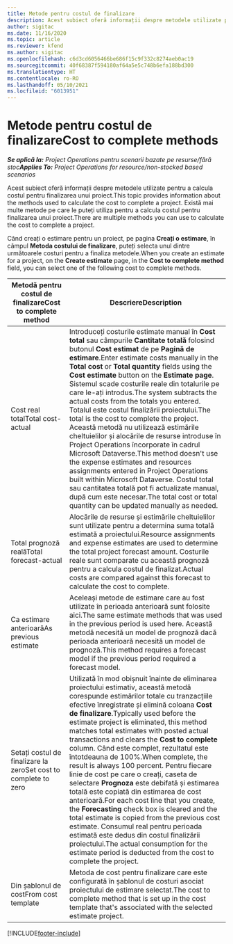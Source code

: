 ```yaml
---
title: Metode pentru costul de finalizare
description: Acest subiect oferă informații despre metodele utilizate pentru a calcula costul pentru finalizarea unui proiect.
author: sigitac
ms.date: 11/16/2020
ms.topic: article
ms.reviewer: kfend
ms.author: sigitac
ms.openlocfilehash: c6d3cd6056466be686f15c9f332c8274aeb0ac19
ms.sourcegitcommit: 40f68387f594180af64a5e5c748b6efa188bd300
ms.translationtype: HT
ms.contentlocale: ro-RO
ms.lasthandoff: 05/10/2021
ms.locfileid: "6013951"
---
```

# <a name="cost-to-complete-methods"></a><span data-ttu-id="33067-103">Metode pentru costul de finalizare</span><span class="sxs-lookup"><span data-stu-id="33067-103">Cost to complete methods</span></span>

<span data-ttu-id="33067-104">_**Se aplică la:** Project Operations pentru scenarii bazate pe resurse/fără stoc_</span><span class="sxs-lookup"><span data-stu-id="33067-104">_**Applies To:** Project Operations for resource/non-stocked based scenarios_</span></span>

<span data-ttu-id="33067-105">Acest subiect oferă informații despre metodele utilizate pentru a calcula costul pentru finalizarea unui proiect.</span><span class="sxs-lookup"><span data-stu-id="33067-105">This topic provides information about the methods used to calculate the cost to complete a project.</span></span> <span data-ttu-id="33067-106">Există mai multe metode pe care le puteți utiliza pentru a calcula costul pentru finalizarea unui proiect.</span><span class="sxs-lookup"><span data-stu-id="33067-106">There are multiple methods you can use to calculate the cost to complete a project.</span></span> 

<span data-ttu-id="33067-107">Când creați o estimare pentru un proiect, pe pagina **Creați o estimare**, în câmpul **Metoda costului de finalizare**, puteți selecta unul dintre următoarele costuri pentru a finaliza metodele.</span><span class="sxs-lookup"><span data-stu-id="33067-107">When you create an estimate for a project, on the **Create estimate** page, in the **Cost to complete method** field, you can select one of the following cost to complete methods.</span></span>

| <span data-ttu-id="33067-108">Metodă pentru costul de finalizare</span><span class="sxs-lookup"><span data-stu-id="33067-108">Cost to complete method</span></span>    | <span data-ttu-id="33067-109">Descriere</span><span class="sxs-lookup"><span data-stu-id="33067-109">Description</span></span>                                                                                                                                                                                                                                                                                                                                                                                                                                                                                        |
|------------------------------|----------------------------------------------------------------------------------------------------------------------------------------------------------------------------------------------------------------------------------------------------------------------------------------------------------------------------------------------------------------------------------------------------------------------------------------------------------------------------------------------------|
| <span data-ttu-id="33067-110">Cost real total</span><span class="sxs-lookup"><span data-stu-id="33067-110">Total cost-actual</span></span>            | <span data-ttu-id="33067-111">Introduceți costurile estimate manual în **Cost total** sau câmpurile **Cantitate totală** folosind butonul **Cost estimat** de pe **Pagină de estimare**.</span><span class="sxs-lookup"><span data-stu-id="33067-111">Enter estimate costs manually in the **Total cost** or **Total quantity** fields using the **Cost estimate** button on the **Estimate page**.</span></span> <span data-ttu-id="33067-112">Sistemul scade costurile reale din totalurile pe care le-ați introdus.</span><span class="sxs-lookup"><span data-stu-id="33067-112">The system subtracts the actual costs from the totals you entered.</span></span> <span data-ttu-id="33067-113">Totalul este costul finalizării proiectului.</span><span class="sxs-lookup"><span data-stu-id="33067-113">The total is the cost to complete the project.</span></span> <span data-ttu-id="33067-114">Această metodă nu utilizează estimările cheltuielilor și alocările de resurse introduse în Project Operations încorporate în cadrul Microsoft Dataverse.</span><span class="sxs-lookup"><span data-stu-id="33067-114">This method doesn't use the expense estimates and resources assignments entered in Project Operations built within Microsoft Dataverse.</span></span> <span data-ttu-id="33067-115">Costul total sau cantitatea totală pot fi actualizate manual, după cum este necesar.</span><span class="sxs-lookup"><span data-stu-id="33067-115">The total cost or total quantity can be updated manually as needed.</span></span>  |
| <span data-ttu-id="33067-116">Total prognoză reală</span><span class="sxs-lookup"><span data-stu-id="33067-116">Total forecast-actual</span></span>        | <span data-ttu-id="33067-117">Alocările de resurse și estimările cheltuielilor sunt utilizate pentru a determina suma totală estimată a proiectului.</span><span class="sxs-lookup"><span data-stu-id="33067-117">Resource assignments and expense estimates are used to determine the total project forecast amount.</span></span> <span data-ttu-id="33067-118">Costurile reale sunt comparate cu această prognoză pentru a calcula costul de finalizat.</span><span class="sxs-lookup"><span data-stu-id="33067-118">Actual costs are compared against this forecast to calculate the cost to complete.</span></span>                                                                                                                                                                                                                                                                          |
| <span data-ttu-id="33067-119">Ca estimare anterioară</span><span class="sxs-lookup"><span data-stu-id="33067-119">As previous estimate</span></span>         | <span data-ttu-id="33067-120">Aceleași metode de estimare care au fost utilizate în perioada anterioară sunt folosite aici.</span><span class="sxs-lookup"><span data-stu-id="33067-120">The same estimate methods that was used in the previous period is used here.</span></span> <span data-ttu-id="33067-121">Această metodă necesită un model de prognoză dacă perioada anterioară necesită un model de prognoză.</span><span class="sxs-lookup"><span data-stu-id="33067-121">This method requires a forecast model if the previous period required a forecast model.</span></span>                                                                                                                                                                                                                                                                                                                           |
| <span data-ttu-id="33067-122">Setați costul de finalizare la zero</span><span class="sxs-lookup"><span data-stu-id="33067-122">Set cost to complete to zero</span></span> | <span data-ttu-id="33067-123">Utilizată în mod obișnuit înainte de eliminarea proiectului estimativ, această metodă corespunde estimărilor totale cu tranzacțiile efective înregistrate și elimină coloana **Cost de finalizare**.</span><span class="sxs-lookup"><span data-stu-id="33067-123">Typically used before the estimate project is eliminated, this method matches total estimates with posted actual transactions and clears the **Cost to complete** column.</span></span> <span data-ttu-id="33067-124">Când este complet, rezultatul este întotdeauna de 100%.</span><span class="sxs-lookup"><span data-stu-id="33067-124">When complete, the result is always 100 percent.</span></span> <span data-ttu-id="33067-125">Pentru fiecare linie de cost pe care o creați, caseta de selectare **Prognoza** este debifată și estimarea totală este copiată din estimarea de cost anterioară.</span><span class="sxs-lookup"><span data-stu-id="33067-125">For each cost line that you create, the **Forecasting** check box is cleared and the total estimate is copied from the previous cost estimate.</span></span> <span data-ttu-id="33067-126">Consumul real pentru perioada estimată este dedus din costul finalizării proiectului.</span><span class="sxs-lookup"><span data-stu-id="33067-126">The actual consumption for the estimate period is deducted from the cost to complete the project.</span></span>              |
| <span data-ttu-id="33067-127">Din șablonul de cost</span><span class="sxs-lookup"><span data-stu-id="33067-127">From cost template</span></span>           | <span data-ttu-id="33067-128">Metoda de cost pentru finalizare care este configurată în șablonul de costuri asociat proiectului de estimare selectat.</span><span class="sxs-lookup"><span data-stu-id="33067-128">The cost to complete method that is set up in the cost template that's associated with the selected estimate project.</span></span>                                                                                                                                                                                                                                                                                                                                                                          |


[!INCLUDE[footer-include](../includes/footer-banner.md)]